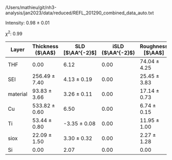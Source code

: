 /Users/mathieu/git/nh3-analysis/jan2023/data/reduced/REFL_201290_combined_data_auto.txt

Intensity: 0.98 ± 0.01

$\chi^2$: 0.99

| Layer | Thickness ($\AA$) | SLD [$\AA^{-2}$] | iSLD ($\AA^{-2}$) | Roughness [$\AA$] |
| --- | --- | --- | --- | --- |
|                  THF | 0.00 | 6.12 | 0.00 | 74.04 ± 4.25 |
|                  SEI | 256.49 ± 7.40 | 4.13 ± 0.19 | 0.00 | 25.45 ± 3.83 |
|             material | 93.83 ± 3.66 | 3.26 ± 0.11 | 0.00 | 17.14 ± 0.73 |
|                   Cu | 533.82 ± 0.60 | 6.50 | 0.00 | 6.74 ± 0.15 |
|                   Ti | 53.44 ± 0.80 | -3.35 ± 0.08 | 0.00 | 11.95 ± 1.00 |
|                 siox | 22.09 ± 1.50 | 3.30 ± 0.32 | 0.00 | 2.27 ± 1.28 |
|                   Si | 0.00 | 2.07 | 0.00 | 0.00 |
